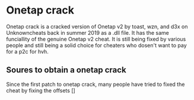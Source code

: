 # Onetap crack

Onetap crack is a cracked version of Onetap v2 by toast, wzn, and d3x on Unknowncheats back in summer 2019 as a .dll file. It has the same funciallity of the genuine Onetap v2 cheat. It is still being fixed by various people and still being a solid choice for cheaters who dosen't want to pay for a p2c for hvh.

## Soures to obtain a onetap crack

Since the first patch to onetap crack, many people have tried to fixed the cheat by fixing the offsets []